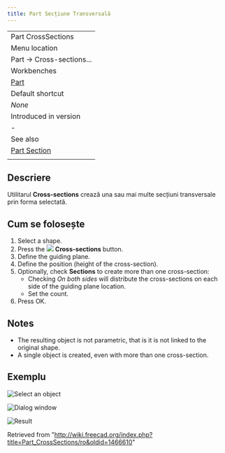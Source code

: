```yaml
---
title: Part Secțiune Transversală
---
```

|  |
| --- |
| Part CrossSections |
| Menu location |
| Part → Cross-sections... |
| Workbenches |
| [Part](/Part_Workbench "Part Workbench") |
| Default shortcut |
| *None* |
| Introduced in version |
| - |
| See also |
| [Part Section](/Part_Section "Part Section") |
|  |

## Descriere

Utilitarul **Cross-sections** crează una sau mai multe secțiuni transversale prin forma selectată.

## Cum se folosește

1. Select a shape.
2. Press the ![](/images/Part_SectionCross.png) **Cross-sections** button.
3. Define the guiding plane.
4. Define the position (height of the cross-section).
5. Optionally, check **Sections** to create more than one cross-section:
   * Checking *On both sides* will distribute the cross-sections on each side of the guiding plane location.
   * Set the count.
6. Press OK.

## Notes

* The resulting object is not parametric, that is it is not linked to the original shape.
* A single object is created, even with more than one cross-section.

## Exemplu

![Select an object](/images/SectionCross1.png)

![Dialog window](/images/SectionCross2.png)

![Result](/images/SectionCross3.png)

Retrieved from "<http://wiki.freecad.org/index.php?title=Part_CrossSections/ro&oldid=1466610>"